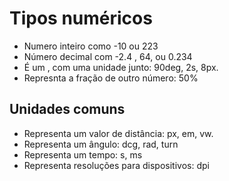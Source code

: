 # Tipos numéricos 

* <interger>    Numero inteiro como -10 ou 223
* <number>      Número decimal com -2.4 , 64, ou 0.234
* <dimension>   É um <number>, com uma unidade junto: 90deg, 2s, 8px.
* <percentagem> Represnta a fração de outro número: 50%

## Unidades comuns

* <length>         Representa um valor de distância: px, em, vw.
* <angle>          Representa um ângulo: dcg, rad, turn
* <time>           Representa um tempo: s, ms
* <resolution>     Representa resoluções para dispositivos: dpi